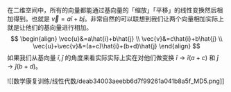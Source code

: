 



在二维空间中，所有的向量都能通过基向量的「缩放」「平移」的线性变换然后相加得到。也就是 $\vec{v}=a\hat{i}+b\hat{j}$。非常自然的可以联想到我们让两个向量相加实际上就是让他们的基向量进行相加。
$$
\begin{align}
\vec{u}&=a\hat{i}+b\hat{j} \\
\vec{v}&=c\hat{i}+b\hat{j} \\
\vec{u}+\vec{v}&=(a+c)\hat{i}+(b+d)\hat{j}
\end{align}
$$
如果我们从基向量 $\hat{i},\hat{j}$ 的角度来看实际实际上实在对他们做变换 $\hat{i}\to \hat{i}(a+c)$ 和 $\hat{j}\to \hat{j}(b+d)$。

![[数学康复训练/线性代数/deab34003aeebb6d7f99261a041b8a5f_MD5.png]]

